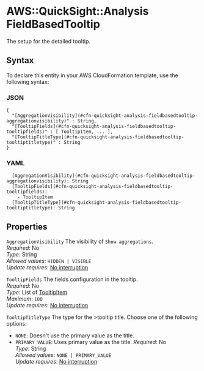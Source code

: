 # AWS::QuickSight::Analysis FieldBasedTooltip<a name="aws-properties-quicksight-analysis-fieldbasedtooltip"></a>

The setup for the detailed tooltip\.

## Syntax<a name="aws-properties-quicksight-analysis-fieldbasedtooltip-syntax"></a>

To declare this entity in your AWS CloudFormation template, use the following syntax:

### JSON<a name="aws-properties-quicksight-analysis-fieldbasedtooltip-syntax.json"></a>

```
{
  "[AggregationVisibility](#cfn-quicksight-analysis-fieldbasedtooltip-aggregationvisibility)" : String,
  "[TooltipFields](#cfn-quicksight-analysis-fieldbasedtooltip-tooltipfields)" : [ TooltipItem, ... ],
  "[TooltipTitleType](#cfn-quicksight-analysis-fieldbasedtooltip-tooltiptitletype)" : String
}
```

### YAML<a name="aws-properties-quicksight-analysis-fieldbasedtooltip-syntax.yaml"></a>

```
  [AggregationVisibility](#cfn-quicksight-analysis-fieldbasedtooltip-aggregationvisibility): String
  [TooltipFields](#cfn-quicksight-analysis-fieldbasedtooltip-tooltipfields): 
    - TooltipItem
  [TooltipTitleType](#cfn-quicksight-analysis-fieldbasedtooltip-tooltiptitletype): String
```

## Properties<a name="aws-properties-quicksight-analysis-fieldbasedtooltip-properties"></a>

`AggregationVisibility`  <a name="cfn-quicksight-analysis-fieldbasedtooltip-aggregationvisibility"></a>
The visibility of `Show aggregations`\.  
*Required*: No  
*Type*: String  
*Allowed values*: `HIDDEN | VISIBLE`  
*Update requires*: [No interruption](https://docs.aws.amazon.com/AWSCloudFormation/latest/UserGuide/using-cfn-updating-stacks-update-behaviors.html#update-no-interrupt)

`TooltipFields`  <a name="cfn-quicksight-analysis-fieldbasedtooltip-tooltipfields"></a>
The fields configuration in the tooltip\.  
*Required*: No  
*Type*: List of [TooltipItem](aws-properties-quicksight-analysis-tooltipitem.md)  
*Maximum*: `100`  
*Update requires*: [No interruption](https://docs.aws.amazon.com/AWSCloudFormation/latest/UserGuide/using-cfn-updating-stacks-update-behaviors.html#update-no-interrupt)

`TooltipTitleType`  <a name="cfn-quicksight-analysis-fieldbasedtooltip-tooltiptitletype"></a>
The type for the >tooltip title\. Choose one of the following options:  
+  `NONE`: Doesn't use the primary value as the title\.
+  `PRIMARY_VALUE`: Uses primary value as the title\.
*Required*: No  
*Type*: String  
*Allowed values*: `NONE | PRIMARY_VALUE`  
*Update requires*: [No interruption](https://docs.aws.amazon.com/AWSCloudFormation/latest/UserGuide/using-cfn-updating-stacks-update-behaviors.html#update-no-interrupt)